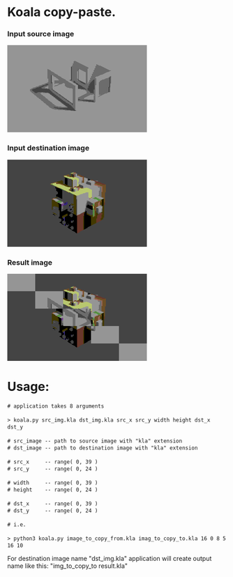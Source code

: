 
# Koala copy-paste.

### Input source image
![Screenshot](example_png_converted/img_to_copy_from.png)

### Input destination image
![Screenshot](example_png_converted/img_to_copy_to.png)

### Result image
![Screenshot](example_png_converted/img_to_copy_to_result.png)


# Usage:

~~~
# application takes 8 arguments

> koala.py src_img.kla dst_img.kla src_x src_y width height dst_x dst_y

# src_image	-- path to source image with "kla" extension
# dst_image	-- path to destination image with "kla" extension

# src_x 	-- range( 0, 39 )
# src_y		-- range( 0, 24 )

# width		-- range( 0, 39 )
# height	-- range( 0, 24 )

# dst_x 	-- range( 0, 39 )
# dst_y		-- range( 0, 24 )

# i.e.

> python3 koala.py image_to_copy_from.kla imag_to_copy_to.kla 16 0 8 5 16 10
~~~

For destination image name "dst_img.kla" application will create
output name like this: "img_to_copy_to result.kla"



